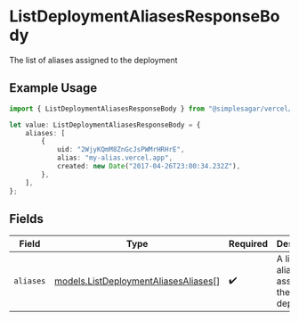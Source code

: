 # ListDeploymentAliasesResponseBody

The list of aliases assigned to the deployment

## Example Usage

```typescript
import { ListDeploymentAliasesResponseBody } from "@simplesagar/vercel/models/listdeploymentaliasesop.js";

let value: ListDeploymentAliasesResponseBody = {
    aliases: [
        {
            uid: "2WjyKQmM8ZnGcJsPWMrHRHrE",
            alias: "my-alias.vercel.app",
            created: new Date("2017-04-26T23:00:34.232Z"),
        },
    ],
};
```

## Fields

| Field                                                                              | Type                                                                               | Required                                                                           | Description                                                                        |
| ---------------------------------------------------------------------------------- | ---------------------------------------------------------------------------------- | ---------------------------------------------------------------------------------- | ---------------------------------------------------------------------------------- |
| `aliases`                                                                          | [models.ListDeploymentAliasesAliases](../models/listdeploymentaliasesaliases.md)[] | :heavy_check_mark:                                                                 | A list of the aliases assigned to the deployment                                   |